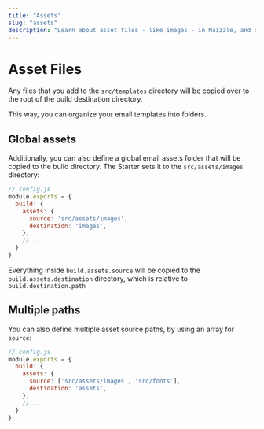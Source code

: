 ```yaml
---
title: "Assets"
slug: "assets"
description: "Learn about asset files - like images - in Maizzle, and organize your email templates into folders"
---
```


# Asset Files

Any files that you add to the `src/templates` directory will be copied over to the root of the build destination directory.

This way, you can organize your email templates into folders.

## Global assets

Additionally, you can also define a global email assets folder that will be copied to the build directory.
The Starter sets it to the `src/assets/images` directory:

```js
// config.js
module.exports = {
  build: {
    assets: {
      source: 'src/assets/images',
      destination: 'images',
    },
    // ...
  }
}
```

Everything inside `build.assets.source` will be copied to the `build.assets.destination` directory, which is relative to `build.destination.path`

## Multiple paths

You can also define multiple asset source paths, by using an array for `source`:

```js
// config.js
module.exports = {
  build: {
    assets: {
      source: ['src/assets/images', 'src/fonts'],
      destination: 'assets',
    },
    // ...
  }
}
```
